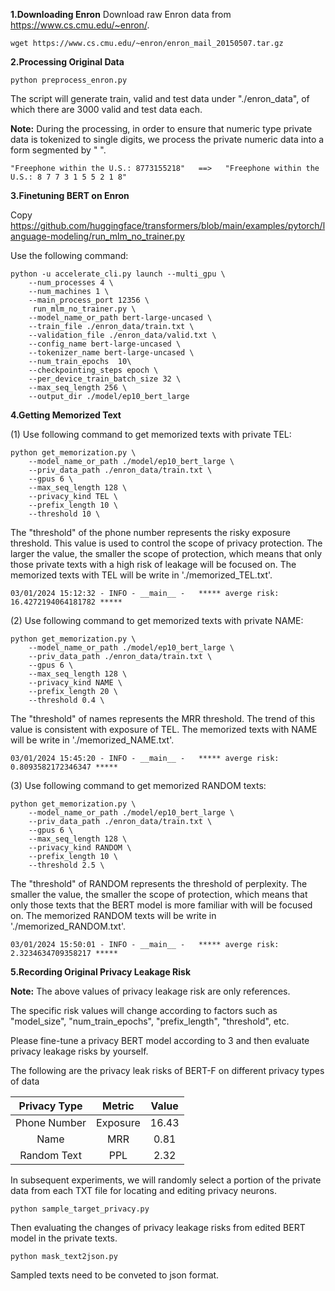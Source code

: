 **1.Downloading Enron**
Download raw Enron data from https://www.cs.cmu.edu/~enron/.
```
wget https://www.cs.cmu.edu/~enron/enron_mail_20150507.tar.gz
```

**2.Processing Original Data**

```
python preprocess_enron.py
```

The script will generate train, valid and test data under "./enron_data", of which there are 3000 valid and test data each.

**Note:** During the processing, in order to ensure that numeric type private data is tokenized to single digits, we process the private numeric data into a form segmented by " ".
```
"Freephone within the U.S.: 8773155218"   ==>   "Freephone within the U.S.: 8 7 7 3 1 5 5 2 1 8"
```

**3.Finetuning BERT on Enron**

Copy https://github.com/huggingface/transformers/blob/main/examples/pytorch/language-modeling/run_mlm_no_trainer.py

Use the following command:
```
python -u accelerate_cli.py launch --multi_gpu \
    --num_processes 4 \
    --num_machines 1 \
    --main_process_port 12356 \
     run_mlm_no_trainer.py \
    --model_name_or_path bert-large-uncased \
    --train_file ./enron_data/train.txt \
    --validation_file ./enron_data/valid.txt \
    --config_name bert-large-uncased \
    --tokenizer_name bert-large-uncased \
    --num_train_epochs  10\
    --checkpointing_steps epoch \
    --per_device_train_batch_size 32 \
    --max_seq_length 256 \
    --output_dir ./model/ep10_bert_large
```

**4.Getting Memorized Text**

(1) Use following command to get memorized texts with private TEL:

```
python get_memorization.py \
    --model_name_or_path ./model/ep10_bert_large \
    --priv_data_path ./enron_data/train.txt \
    --gpus 6 \
    --max_seq_length 128 \
    --privacy_kind TEL \
    --prefix_length 10 \
    --threshold 10 \
```
The "threshold" of the phone number represents the risky exposure threshold. This value is used to control the scope of privacy protection. The larger the value, the smaller the scope of protection, which means that only those private texts with a high risk of leakage will be focused on. The memorized texts with TEL will be write in './memorized_TEL.txt'.
```
03/01/2024 15:12:32 - INFO - __main__ -   ***** averge risk: 16.4272194064181782 *****
```

(2) Use following command to get memorized texts with private NAME:

```
python get_memorization.py \
    --model_name_or_path ./model/ep10_bert_large \
    --priv_data_path ./enron_data/train.txt \
    --gpus 6 \
    --max_seq_length 128 \
    --privacy_kind NAME \
    --prefix_length 20 \
    --threshold 0.4 \
```
The "threshold" of names represents the MRR threshold. The trend of this value is consistent with exposure of TEL. The memorized texts with NAME will be write in './memorized_NAME.txt'.
```
03/01/2024 15:45:20 - INFO - __main__ -   ***** averge risk: 0.8093582172346347 *****
```

(3) Use following command to get memorized RANDOM texts:

```
python get_memorization.py \
    --model_name_or_path ./model/ep10_bert_large \
    --priv_data_path ./enron_data/train.txt \
    --gpus 6 \
    --max_seq_length 128 \
    --privacy_kind RANDOM \
    --prefix_length 10 \
    --threshold 2.5 \
```
The "threshold" of RANDOM represents the threshold of perplexity. The smaller the value, the smaller the scope of protection, which means that only those texts that the BERT model is more familiar with will be focused on. The memorized RANDOM texts will be write in './memorized_RANDOM.txt'.
```
03/01/2024 15:50:01 - INFO - __main__ -   ***** averge risk: 2.3234634709358217 *****
```

**5.Recording Original Privacy Leakage Risk**

**Note:** The above values of privacy leakage risk are only references. 

The specific risk values will change according to factors such as "model_size", "num_train_epochs", "prefix_length", "threshold", etc. 

Please fine-tune a privacy BERT model according to 3 and then evaluate privacy leakage risks by yourself.

The following are the privacy leak risks of BERT-F on different privacy types of data

| Privacy Type | Metric | Value |
|:--------:|:--------:|:--------:|
| Phone Number | Exposure | 16.43 |
| Name | MRR | 0.81 |
| Random Text | PPL | 2.32 |

In subsequent experiments, we will randomly select a portion of the private data from each TXT file for locating and editing privacy neurons. 

```
python sample_target_privacy.py
```

Then evaluating the changes of privacy leakage risks from edited BERT model in the private texts.

```
python mask_text2json.py
```

Sampled texts need to be conveted to json format.






